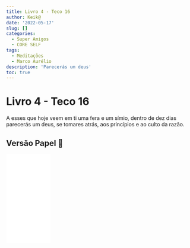 ```yaml
---
title: Livro 4 - Teco 16
author: Keik@
date: '2022-05-17'
slug: []
categories:
  - Super Amigos
  - CORE SELF
tags:
  - Meditações
  - Marco Aurélio
description: 'Parecerás um deus'
toc: true
---
```


# Livro 4 - Teco 16

A esses que hoje veem em ti uma fera e um símio, dentro de dez dias parecerás um deus, se tomares atrás, aos princípios e ao culto da razão.

## Versão Papel :book:
<iframe style="width:120px;height:240px;" marginwidth="0" marginheight="0" scrolling="no" frameborder="0" src="//ws-na.amazon-adsystem.com/widgets/q?ServiceVersion=20070822&OneJS=1&Operation=GetAdHtml&MarketPlace=BR&source=ss&ref=as_ss_li_til&ad_type=product_link&tracking_id=mundodekeika-20&language=pt_BR&marketplace=amazon&region=BR&placement=B092FVY4BB&asins=B092FVY4BB&linkId=37c5ec14221f61f811029aa88b520891&show_border=true&link_opens_in_new_window=true"></iframe>